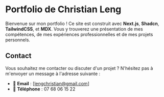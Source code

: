 # Portfolio de Christian Leng

Bienvenue sur mon portfolio ! Ce site est construit avec **Next.js**, **Shadcn**, **TailwindCSS**, et **MDX**. Vous y trouverez une présentation de mes compétences, de mes expériences professionnelles et de mes projets personnels.

## Contact

Vous souhaitez me contacter ou discuter d'un projet ? N'hésitez pas à m'envoyer un message à l'adresse suivante :

- 📧 **Email** : [lengchristian@gmail.com]
- 📱 **Téléphone** : 07 68 06 15 22
